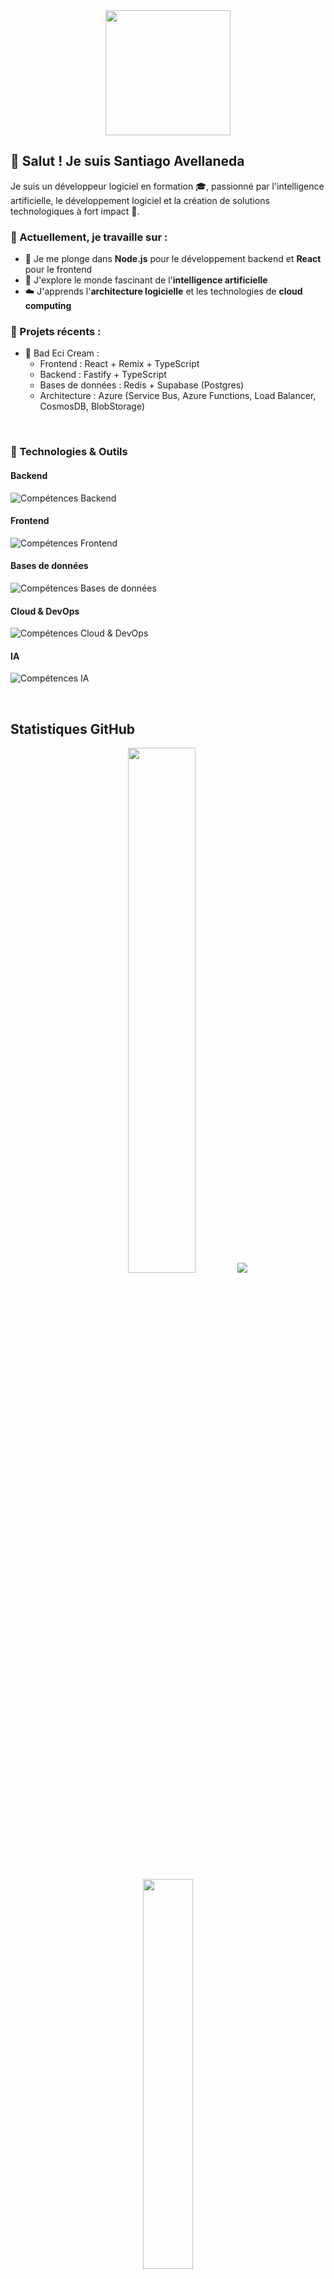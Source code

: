 <div align="center">
    <img src="https://user-images.githubusercontent.com/73187712/208087134-27c9c64d-1fed-483d-b2e7-9d6f1cd41fe3.gif" align="center" height="200" width="" />
</div>  

## 👋 Salut ! Je suis Santiago Avellaneda

Je suis un développeur logiciel en formation 🎓, passionné par l'intelligence artificielle, le développement logiciel et la création de solutions technologiques à fort impact 🚀.

### 🚀 Actuellement, je travaille sur :

- 🔧 Je me plonge dans **Node.js** pour le développement backend et **React** pour le frontend  
- 🧠 J'explore le monde fascinant de l'**intelligence artificielle**  
- ☁️ J'apprends l'**architecture logicielle** et les technologies de **cloud computing**  

### 🔨 Projets récents :

- 🔧 Bad Eci Cream :
    - Frontend : React + Remix + TypeScript  
    - Backend : Fastify + TypeScript  
    - Bases de données : Redis + Supabase (Postgres)  
    - Architecture : Azure (Service Bus, Azure Functions, Load Balancer, CosmosDB, BlobStorage)

<br/>  

### 🚀 Technologies & Outils  
#### Backend  
![Compétences Backend](https://skillicons.dev/icons?i=express,graphql,hibernate,java,maven,gradle,nodejs,spring,ts)  
#### Frontend  
![Compétences Frontend](https://skillicons.dev/icons?i=react,html,css,nextjs,figma,remix,tailwind,ts,vite,vitest)  
#### Bases de données  
![Compétences Bases de données](https://skillicons.dev/icons?i=mongodb,mysql,postgres,redis,sqlite)  
#### Cloud & DevOps  
![Compétences Cloud & DevOps](https://skillicons.dev/icons?i=aws,azure,docker,githubactions,heroku,supabase,vercel)  
#### IA  
![Compétences IA](https://skillicons.dev/icons?i=py)  

<br/>  

## Statistiques GitHub  
<div align="center">
  <img src="https://github-readme-stats.vercel.app/api?username=santiagoAvellaR&show_icons=true&theme=dark" width="46.4%" />
  <img src="https://streak-stats.demolab.com?user=santiagoAvellaR&theme=dark" />
</div>
<div align="center">
    <img src="https://github-readme-stats.vercel.app/api/top-langs/?username=santiagoAvellaR&layout=compact&theme=dark" width="40%" />
</div>

<br/>  

<br/>  

### 📫 On reste en contact ?
<div align="center">
<a href="https://github.com/santiagoAvellar" target="_blank">
<img src="https://img.shields.io/badge/github-%2324292e.svg?&style=for-the-badge&logo=github&logoColor=white" alt="github" style="margin-bottom: 5px;" />
</a>
<a href="https://www.linkedin.com/in/santiago-avellaneda-rodriguez" target="_blank">
<img src="https://img.shields.io/badge/linkedin-%231E77B5.svg?&style=for-the-badge&logo=linkedin&logoColor=white" alt="linkedin" style="margin-bottom: 5px;" />
</a>  
</div>

<br/>
